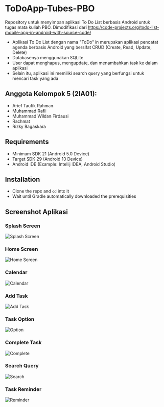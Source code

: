 # ToDoApp-Tubes-PBO
Repository untuk menyimpan aplikasi To Do List berbasis Android untuk 
tugas mata kuliah PBO. Dimodifikasi dari https://code-projects.org/todo-list-mobile-app-in-android-with-source-code/

- Aplikasi To Do List dengan nama "ToDo" in merupakan aplikasi pencatat agenda berbasis Android yang bersifat CRUD (Create, Read, Update, Delete)
- Databasenya menggunakan SQLite
- User dapat menghapus, mengupdate, dan menambahkan task ke dalam aplikasi
- Selain itu, aplikasi ini memiliki search query yang berfungsi untuk mencari task yang ada 

## Anggota Kelompok 5 (2IA01):

  - Arief Taufik Rahman
  - Muhammad Rafli
  - Muhammad Wildan Firdausi
  - Rachmat
  - Rizky Bagaskara

## Requirements
  - Minimum SDK 21 (Android 5.0 Device)
  - Target SDK 29 (Android 10 Device)
  - Android IDE (Example: Intellij IDEA, Android Studio)

## Installation
  - Clone the repo and `cd` into it
  - Wait until Gradle automatically downloaded the prerequisities

## Screenshot Aplikasi 
### **Splash Screen** 
![Splash Screen](https://github.com/rzkybagaskara/ToDoApp-Tubes-PBO/blob/main/ScreenShots/SplashScreen.png?raw=true)

### **Home Screen** 
![Home Screen](https://github.com/rzkybagaskara/ToDoApp-Tubes-PBO/blob/main/ScreenShots/HomeScreen.png?raw=true)

### **Calendar**
![Calendar](https://github.com/rzkybagaskara/ToDoApp-Tubes-PBO/blob/main/ScreenShots/Calendar.png?raw=true)

### **Add Task**
![Add Task](https://github.com/rzkybagaskara/ToDoApp-Tubes-PBO/blob/main/ScreenShots/AddTask.png?raw=true)

### **Task Option**
![Option](https://github.com/rzkybagaskara/ToDoApp-Tubes-PBO/blob/main/ScreenShots/Option.png?raw=true)

### **Complete Task**
![Complete](https://github.com/rzkybagaskara/ToDoApp-Tubes-PBO/blob/main/ScreenShots/CompleteTask.png?raw=true)

### **Search Query**
![Search](https://github.com/rzkybagaskara/ToDoApp-Tubes-PBO/blob/main/ScreenShots/SearchQuery.png?raw=true)

### **Task Reminder**
![Reminder](https://github.com/rzkybagaskara/ToDoApp-Tubes-PBO/blob/main/ScreenShots/Reminder.png?raw=true)
